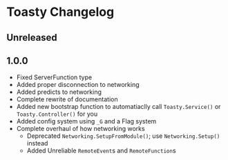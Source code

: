 # Toasty Changelog

## Unreleased

## 1.0.0

* Fixed ServerFunction type
* Added proper disconnection to networking
* Added predicts to networking
* Complete rewrite of documentation
* Added new bootstrap function to automatiaclly call `Toasty.Service()` or `Toasty.Controller()` for you
* Added config system using `_G` and a Flag system
* Complete overhaul of how networking works
	* Deprecated `Networking.SetupFromModule()`; use `Networking.Setup()` instead
	* Added Unreliable `RemoteEvent`s and `RemoteFunction`s